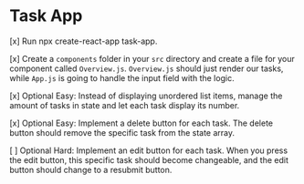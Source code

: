 # Task App

[x] Run npx create-react-app task-app.

[x] Create a `components` folder in your `src` directory and create a file for your component called `Overview.js`. `Overview.js` should just render our tasks, while `App.js` is going to handle the input field with the logic.

[x] Optional Easy: Instead of displaying unordered list items, manage the amount of tasks in state and let each task display its number.

[x] Optional Easy: Implement a delete button for each task. The delete button should remove the specific task from the state array.

[ ] Optional Hard: Implement an edit button for each task. When you press the edit button, this specific task should become changeable, and the edit button should change to a resubmit button.